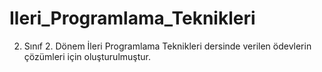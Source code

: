 # Ileri_Programlama_Teknikleri
2. Sınıf 2. Dönem İleri Programlama Teknikleri dersinde verilen ödevlerin çözümleri için oluşturulmuştur.
